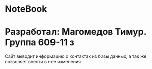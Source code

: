 # NoteBook
# Разработал: **Магомедов Тимур**. Группа 609-11 з



Сайт выводит информацию о контактах из базы данных, а так же позволяет внести в нее изменения
